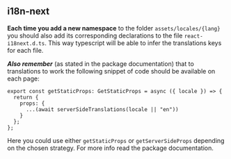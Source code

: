 ## i18n-next

**Each time you add a new namespace** to the folder `assets/locales/{lang}` you should also add its corresponding
declarations to the file `react-i18next.d.ts`. This way typescript will be able to infer the translations keys
for each file.

**_Also remember_** (as stated in the package documentation) that to translations to work the following snippet
of code should be available on each page:

```tsx
export const getStaticProps: GetStaticProps = async ({ locale }) => {
  return {
    props: {
      ...(await serverSideTranslations(locale || "en"))
    }
  };
};
```

Here you could use either `getStaticProps` or `getServerSideProps` depending on the chosen strategy. For more
info read the package documentation.
